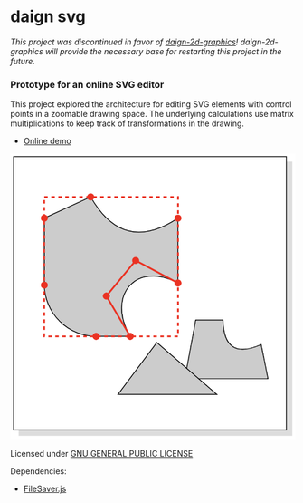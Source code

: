 daign svg
=========

*This project was discontinued in favor of [daign-2d-graphics](https://github.com/daign/daign-2d-graphics)!
daign-2d-graphics will provide the necessary base for restarting this project in the future.*

### Prototype for an online SVG editor ###

This project explored the architecture for editing SVG elements with control points
in a zoomable drawing space.
The underlying calculations use matrix multiplications
to keep track of transformations in the drawing.

* [Online demo](http://daign.github.io/daign-svg/)

![screenshot](./screenshot.png)

Licensed under [GNU GENERAL PUBLIC LICENSE](https://github.com/daign/daign-svg/blob/master/LICENSE)

Dependencies:
* [FileSaver.js](https://github.com/eligrey/FileSaver.js)

